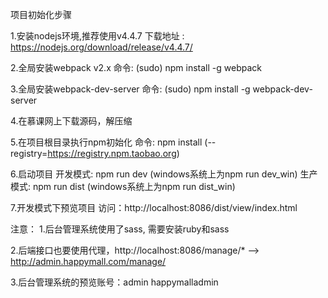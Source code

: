 项目初始化步骤

1.安装nodejs环境,推荐使用v4.4.7
    下载地址 : https://nodejs.org/download/release/v4.4.7/

2.全局安装webpack v2.x
    命令: (sudo) npm install -g webpack

3.全局安装webpack-dev-server
    命令: (sudo) npm install -g webpack-dev-server

4.在慕课网上下载源码，解压缩

5.在项目根目录执行npm初始化
    命令: npm install (--registry=https://registry.npm.taobao.org)

6.启动项目
    开发模式: npm run dev (windows系统上为npm run dev_win)
    生产模式: npm run dist (windows系统上为npm run dist_win)

7.开发模式下预览项目
    访问：http://localhost:8086/dist/view/index.html


注意：
1.后台管理系统使用了sass, 需要安装ruby和sass

2.后端接口也要使用代理，http://localhost:8086/manage/* --> http://admin.happymall.com/manage/

3.后台管理系统的预览账号：admin  happymalladmin